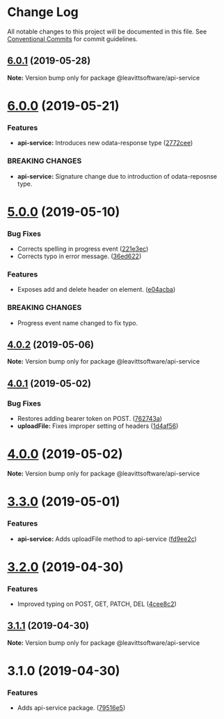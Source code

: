 # Change Log

All notable changes to this project will be documented in this file.
See [Conventional Commits](https://conventionalcommits.org) for commit guidelines.

## [6.0.1](https://github.com/LeavittSoftware/titanium-elements/compare/@leavittsoftware/api-service@6.0.0...@leavittsoftware/api-service@6.0.1) (2019-05-28)

**Note:** Version bump only for package @leavittsoftware/api-service





# [6.0.0](https://github.com/LeavittSoftware/titanium-elements/compare/@leavittsoftware/api-service@5.0.0...@leavittsoftware/api-service@6.0.0) (2019-05-21)


### Features

* **api-service:** Introduces new odata-response type ([2772cee](https://github.com/LeavittSoftware/titanium-elements/commit/2772cee))


### BREAKING CHANGES

* **api-service:** Signature change due to introduction of odata-reposnse type.





# [5.0.0](https://github.com/LeavittSoftware/titanium-elements/compare/@leavittsoftware/api-service@4.0.2...@leavittsoftware/api-service@5.0.0) (2019-05-10)


### Bug Fixes

* Corrects spelling in progress event ([221e3ec](https://github.com/LeavittSoftware/titanium-elements/commit/221e3ec))
* Corrects typo in error message. ([36ed622](https://github.com/LeavittSoftware/titanium-elements/commit/36ed622))


### Features

* Exposes add and delete header on element. ([e04acba](https://github.com/LeavittSoftware/titanium-elements/commit/e04acba))


### BREAKING CHANGES

* Progress event name changed to fix typo.





## [4.0.2](https://github.com/LeavittSoftware/titanium-elements/compare/@leavittsoftware/api-service@4.0.1...@leavittsoftware/api-service@4.0.2) (2019-05-06)

**Note:** Version bump only for package @leavittsoftware/api-service





## [4.0.1](https://github.com/LeavittSoftware/titanium-elements/compare/@leavittsoftware/api-service@4.0.0...@leavittsoftware/api-service@4.0.1) (2019-05-02)


### Bug Fixes

* Restores adding bearer token on POST. ([762743a](https://github.com/LeavittSoftware/titanium-elements/commit/762743a))
* **uploadFile:** Fixes improper setting of headers ([1d4af56](https://github.com/LeavittSoftware/titanium-elements/commit/1d4af56))





# [4.0.0](https://github.com/LeavittSoftware/titanium-elements/compare/@leavittsoftware/api-service@3.3.0...@leavittsoftware/api-service@4.0.0) (2019-05-02)

**Note:** Version bump only for package @leavittsoftware/api-service






# [3.3.0](https://github.com/LeavittSoftware/titanium-elements/compare/@leavittsoftware/api-service@3.2.0...@leavittsoftware/api-service@3.3.0) (2019-05-01)


### Features

* **api-service:** Adds uploadFile method to api-service ([fd9ee2c](https://github.com/LeavittSoftware/titanium-elements/commit/fd9ee2c))





# [3.2.0](https://github.com/LeavittSoftware/titanium-elements/compare/@leavittsoftware/api-service@3.1.1...@leavittsoftware/api-service@3.2.0) (2019-04-30)


### Features

* Improved typing on POST, GET, PATCH, DEL ([4cee8c2](https://github.com/LeavittSoftware/titanium-elements/commit/4cee8c2))





## [3.1.1](https://github.com/LeavittSoftware/titanium-elements/compare/@leavittsoftware/api-service@3.1.0...@leavittsoftware/api-service@3.1.1) (2019-04-30)

**Note:** Version bump only for package @leavittsoftware/api-service





# 3.1.0 (2019-04-30)


### Features

* Adds api-service package. ([79516e5](https://github.com/LeavittSoftware/titanium-elements/commit/79516e5))
